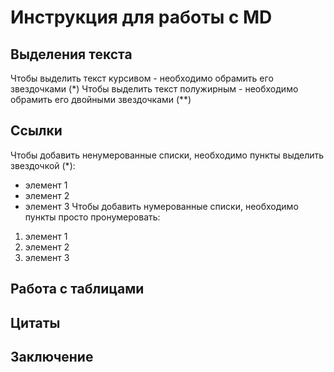 # Инструкция для работы с MD

## Выделения текста
Чтобы выделить текст курсивом - необходимо обрамить его звездочками (*)
Чтобы выделить текст полужирным - необходимо обрамить его двойными звездочками (**)

## Ссылки
Чтобы добавить ненумерованные списки, необходимо пункты выделить звездочкой (*):
* элемент 1
* элемент 2
* элемент 3
Чтобы добавить нумерованные списки, необходимо пункты просто пронумеровать:
1. элемент 1
2. элемент 2
3. элемент 3
## Работа с таблицами

## Цитаты

## Заключение 
